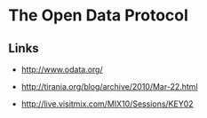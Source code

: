 # The Open Data Protocol #
## Links ##
  * http://www.odata.org/
  * http://tirania.org/blog/archive/2010/Mar-22.html

  * http://live.visitmix.com/MIX10/Sessions/KEY02